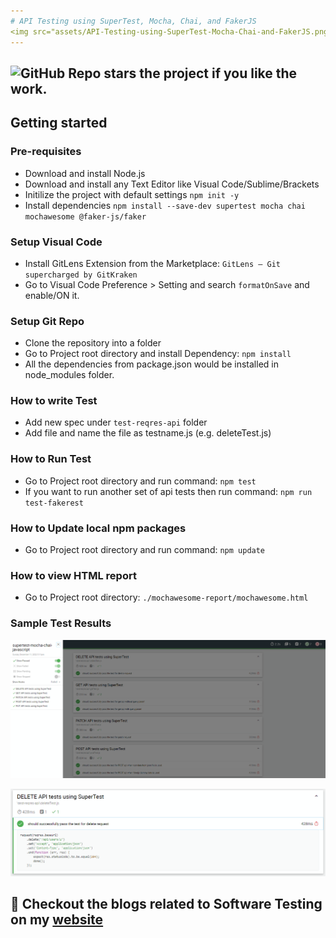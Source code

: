 ```yaml
---
# API Testing using SuperTest, Mocha, Chai, and FakerJS
<img src="assets/API-Testing-using-SuperTest-Mocha-Chai-and-FakerJS.png"/>
---
```


## ![GitHub Repo stars](https://img.shields.io/github/stars/codewithmmak/supertest-mocha-chai-javascript?style=social) the project if you like the work.

## Getting started

### Pre-requisites
* Download and install Node.js
* Download and install any Text Editor like Visual Code/Sublime/Brackets
* Initilize the project with default settings `npm init -y`
* Install dependencies `npm install --save-dev supertest mocha chai mochawesome @faker-js/faker`

### Setup Visual Code
* Install GitLens Extension from the Marketplace: `GitLens — Git supercharged by GitKraken`
* Go to Visual Code Preference > Setting and search `formatOnSave` and enable/ON it.

### Setup Git Repo 
* Clone the repository into a folder
* Go to Project root directory and install Dependency: `npm install`
* All the dependencies from package.json would be installed in node_modules folder.

### How to write Test
* Add new spec under `test-reqres-api` folder
* Add file and name the file as testname.js (e.g. deleteTest.js)

### How to Run Test
* Go to Project root directory and run command: `npm test`
* If you want to run another set of api tests then run command: `npm run test-fakerest`

### How to Update local npm packages
* Go to Project root directory and run command: `npm update`

### How to view HTML report
* Go to Project root directory: `./mochawesome-report/mochawesome.html`

### Sample Test Results
![API Testing using SuperTest, Mocha, Chai, and FakerJS Test Report](./assets/mochawesome-report.PNG?raw=true "API Testing using SuperTest, Mocha, Chai, and FakerJS Test Report")

![API Testing using SuperTest, Mocha, Chai, and FakerJS Test Report Expanded View](./assets/mochawesome-report-expanded-view.PNG?raw=true "API Testing using SuperTest, Mocha, Chai, and FakerJS Test Report Expanded View")

## :thought_balloon: Checkout the blogs related to Software Testing on my [website]
[website]: https://www.codewithmmak.com/
